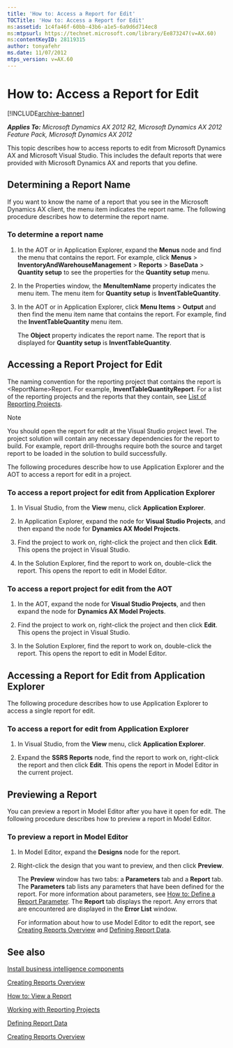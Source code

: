 ```yaml
---
title: 'How to: Access a Report for Edit'
TOCTitle: 'How to: Access a Report for Edit'
ms:assetid: 1c4fa46f-60bb-43b6-a1e5-6a9d6d714ec8
ms:mtpsurl: https://technet.microsoft.com/library/Ee873247(v=AX.60)
ms:contentKeyID: 28119315
author: tonyafehr
ms.date: 11/07/2012
mtps_version: v=AX.60
---
```


# How to: Access a Report for Edit 


[!INCLUDE[archive-banner](includes/archive-banner.md)]


_**Applies To:** Microsoft Dynamics AX 2012 R2, Microsoft Dynamics AX 2012 Feature Pack, Microsoft Dynamics AX 2012_

This topic describes how to access reports to edit from Microsoft Dynamics AX and Microsoft Visual Studio. This includes the default reports that were provided with Microsoft Dynamics AX and reports that you define.

## Determining a Report Name

If you want to know the name of a report that you see in the Microsoft Dynamics AX client, the menu item indicates the report name. The following procedure describes how to determine the report name.

### To determine a report name

1.  In the AOT or in Application Explorer, expand the **Menus** node and find the menu that contains the report. For example, click **Menus** \> **InventoryAndWarehouseManagement** \> **Reports** \> **BaseData** \> **Quantity setup** to see the properties for the **Quantity setup** menu.

2.  In the Properties window, the **MenuItemName** property indicates the menu item. The menu item for **Quantity setup** is **InventTableQuantity**.

3.  In the AOT or in Application Explorer, click **Menu Items** \> **Output** and then find the menu item name that contains the report. For example, find the **InventTableQuantity** menu item.
    
    The **Object** property indicates the report name. The report that is displayed for **Quantity setup** is **InventTableQuantity**.

## Accessing a Report Project for Edit

The naming convention for the reporting project that contains the report is \<ReportName\>Report. For example, **InventTableQuantityReport**. For a list of the reporting projects and the reports that they contain, see [List of Reporting Projects](list-of-reporting-projects.md).


> [!NOTE]
> <P>You should open the report for edit at the Visual Studio project level. The project solution will contain any necessary dependencies for the report to build. For example, report drill-throughs require both the source and target report to be loaded in the solution to build successfully.</P>



The following procedures describe how to use Application Explorer and the AOT to access a report for edit in a project.

### To access a report project for edit from Application Explorer

1.  In Visual Studio, from the **View** menu, click **Application Explorer**.

2.  In Application Explorer, expand the node for **Visual Studio Projects**, and then expand the node for **Dynamics AX Model Projects**.

3.  Find the project to work on, right-click the project and then click **Edit**. This opens the project in Visual Studio.

4.  In the Solution Explorer, find the report to work on, double-click the report. This opens the report to edit in Model Editor.

### To access a report project for edit from the AOT

1.  In the AOT, expand the node for **Visual Studio Projects**, and then expand the node for **Dynamics AX Model Projects**.

2.  Find the project to work on, right-click the project and then click **Edit**. This opens the project in Visual Studio.

3.  In the Solution Explorer, find the report to work on, double-click the report. This opens the report to edit in Model Editor.

## Accessing a Report for Edit from Application Explorer

The following procedure describes how to use Application Explorer to access a single report for edit.

### To access a report for edit from Application Explorer

1.  In Visual Studio, from the **View** menu, click **Application Explorer**.

2.  Expand the **SSRS Reports** node, find the report to work on, right-click the report and then click **Edit**. This opens the report in Model Editor in the current project.

## Previewing a Report

You can preview a report in Model Editor after you have it open for edit. The following procedure describes how to preview a report in Model Editor.

### To preview a report in Model Editor

1.  In Model Editor, expand the **Designs** node for the report.

2.  Right-click the design that you want to preview, and then click **Preview**.
    
    The **Preview** window has two tabs: a **Parameters** tab and a **Report** tab. The **Parameters** tab lists any parameters that have been defined for the report. For more information about parameters, see [How to: Define a Report Parameter](how-to-define-a-report-parameter.md). The **Report** tab displays the report. Any errors that are encountered are displayed in the **Error List** window.
    
    For information about how to use Model Editor to edit the report, see [Creating Reports Overview](creating-reports-overview.md) and [Defining Report Data](defining-report-data.md).

## See also

[Install business intelligence components](install-business-intelligence-components.md)

[Creating Reports Overview](creating-reports-overview.md)

[How to: View a Report](how-to-view-a-report.md)

[Working with Reporting Projects](working-with-reporting-projects.md)

[Defining Report Data](defining-report-data.md)

[Creating Reports Overview](creating-reports-overview.md)

